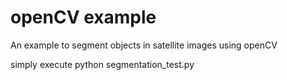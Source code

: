 # openCV example

An example to segment objects in satellite images using openCV

simply execute python segmentation_test.py
